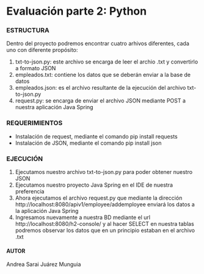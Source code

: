# Evaluación parte 2: Python
### ESTRUCTURA
Dentro del proyecto podremos encontrar cuatro arhivos diferentes, cada uno con diferente propósito:
1. txt-to-json.py: este archivo se encarga de leer el archio .txt y convertirlo a formato JSON
2. empleados.txt: contiene los datos que se deberán enviar a la base de datos
3. empleados.json: es el archivo resultante de la ejecución del archivo txt-to-json.py
4. request.py: se encarga de enviar el archivo JSON mediante POST a nuestra aplicación Java Spring

### REQUERIMIENTOS 
* Instalación de request, mediante el comando pip install requests
* Instalación de JSON, mediante el comando pip install json

### EJECUCIÓN
1. Ejecutamos nuestro archivo txt-to-json.py para poder obtener nuestro JSON
2. Ejecutamos nuestro proyecto Java Spring en el IDE de nuestra preferencia
3. Ahora ejecutamos el archivo request.py que mediante la dirección http://localhost:8080/apiv1/employee/addemployee enviará los datos a la aplicación Java Spring
4. Ingresamos nuevamente a nuestra BD mediante el url http://localhost:8080/h2-console/ y al hacer SELECT en nuestra tablas podremos observar los datos que en un principio estaban en el archivo .txt

#### AUTOR
Andrea Sarai Juárez Munguia
